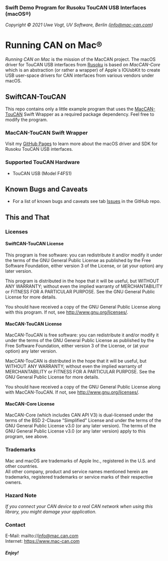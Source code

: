 ### Swift Demo Program for Rusoku TouCAN USB Interfaces (macOS&reg;)

_Copyright &copy; 2021  Uwe Vogt, UV Software, Berlin (info@mac-can.com)_

# Running CAN on Mac&reg;

_Running CAN on Mac_ is the mission of the MacCAN project.
The macOS driver for TouCAN USB interfaces from [Rusoku](https://www.rusoku.com) is based on _MacCAN-Core_ which is an abstraction (or rather a wrapper) of Apple´s IOUsbKit to create USB user-space drivers for CAN interfaces from various vendors under macOS.

## SwiftCAN-TouCAN

This repo contains only a little example program that uses the [MacCAN-TouCAN](https://github.com/mac-can/RusokuCAN/)  Swift Wrapper as a required package dependency.
Feel free to modify the program.

### MacCAN-TouCAN Swift Wrapper

Visit my [GitHub Pages](https://mac-can.github.io/drivers/RusokuCAN/) to learn more about the macOS driver and SDK for Rusoku TouCAN USB interfaces.

### Supported TouCAN Hardware

- TouCAN USB (Model F4FS1)

## Known Bugs and Caveats

- For a list of known bugs and caveats see tab [Issues](https://github.com/mac-can/RusokuCAN/issues) in the GitHub repo.

## This and That

### Licenses

#### SwiftCAN-TouCAN License

This program is free software: you can redistribute it and/or modify
it under the terms of the GNU General Public License as published by
the Free Software Foundation, either version 3 of the License, or
(at your option) any later version.

This program is distributed in the hope that it will be useful,
but WITHOUT ANY WARRANTY; without even the implied warranty of
MERCHANTABILITY or FITNESS FOR A PARTICULAR PURPOSE.  See the
GNU General Public License for more details.

You should have received a copy of the GNU General Public License
along with this program.  If not, see <http://www.gnu.org/licenses/>.

#### MacCAN-TouCAN License

MacCAN-TouCAN is free software: you can redistribute it and/or modify
it under the terms of the GNU General Public License as published by
the Free Software Foundation, either version 3 of the License, or
(at your option) any later version.

MacCAN-TouCAN is distributed in the hope that it will be useful,
but WITHOUT ANY WARRANTY; without even the implied warranty of
MERCHANTABILITY or FITNESS FOR A PARTICULAR PURPOSE.  See the
GNU General Public License for more details.

You should have received a copy of the GNU General Public License
along with MacCAN-TouCAN.  If not, see <http://www.gnu.org/licenses/>.

#### MacCAN-Core License

MacCAN-Core (which includes CAN API V3) is dual-licensed under the terms of the BSD 2-Clause "Simplified" License
and under the terms of the GNU General Public License v3.0 (or any later version).
The terms of the GNU General Public License v3.0 (or any later version) apply to this program, see above.

### Trademarks

Mac and macOS are trademarks of Apple Inc., registered in the U.S. and other countries. \
All other company, product and service names mentioned herein are trademarks, registered trademarks or service marks of their respective owners.

### Hazard Note

_If you connect your CAN device to a real CAN network when using this library, you might damage your application._

### Contact

E-Mail: mailto://info@mac.can.com \
Internet: https://www.mac-can.com

##### *Enjoy!*
